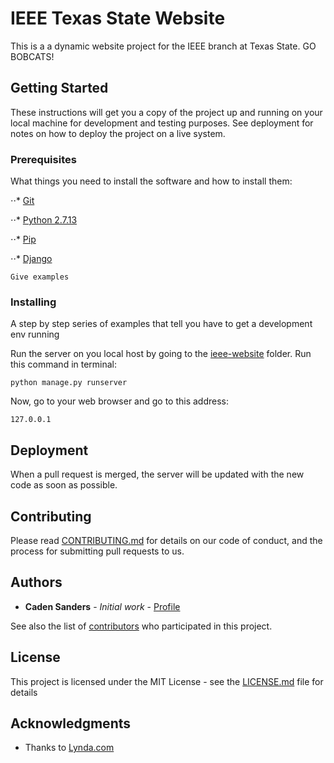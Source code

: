 # IEEE Texas State Website

This is a a dynamic website project for the IEEE branch at Texas State. 
GO BOBCATS!


## Getting Started

These instructions will get you a copy of the project up and running on your local machine for development and testing purposes. See deployment for notes on how to deploy the project on a live system.


### Prerequisites

What things you need to install the software and how to install them:

⋅⋅* [Git](https://git-scm.com/downloads "Download Git")

⋅⋅* [Python 2.7.13](https://www.python.org/downloads/release/python-2713/ "Python Download")

⋅⋅* [Pip](https://pypi.python.org/pypi/pip "Pip Download")

⋅⋅* [Django](https://www.djangoproject.com/download/ "Django Download")

```
Give examples
```


### Installing

A step by step series of examples that tell you have to get a development env running



Run the server on you local host by going to the [ieee-website](../blob/master/) folder. Run this command in terminal:

```
python manage.py runserver
```


Now, go to your web browser and go to this address:

```
127.0.0.1
```

## Deployment

When a pull request is merged, the server will be updated with the new code as soon as possible.


## Contributing

Please read [CONTRIBUTING.md](https://gist.github.com/PurpleBooth/b24679402957c63ec426) for details on our code of conduct, and the process for submitting pull requests to us.


## Authors

* **Caden Sanders** - *Initial work* - [Profile](https://github.com/cadensanders49)


See also the list of [contributors](https://github.com/cadensanders49/ieee-website/contributors) who participated in this project.


## License

This project is licensed under the MIT License - see the [LICENSE.md](LICENSE.md) file for details


## Acknowledgments

* Thanks to [Lynda.com](https://www.lynda.com)
